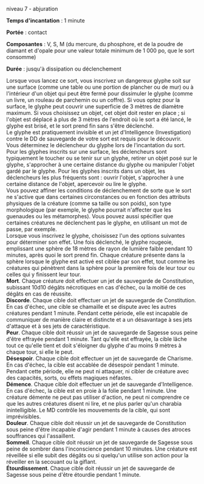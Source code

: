 niveau 7 - abjuration

**Temps d'incantation** : 1 minute

**Portée** : contact

**Composantes** : V, S, M (du mercure, du phosphore, et de la poudre de diamant et d'opale pour une valeur totale minimum de 1 000 po, que le sort consomme)

**Durée** : jusqu'à dissipation ou déclenchement

Lorsque vous lancez ce sort, vous inscrivez un dangereux glyphe soit sur une surface (comme une table ou une portion de plancher ou de mur) ou à l'intérieur d'un objet qui peut être fermé pour dissimuler le glyphe (comme un livre, un rouleau de parchemin ou un coffre). Si vous optez pour la surface, le glyphe peut couvrir une superficie de 3 mètres de diamètre maximum. Si vous choisissez un objet, cet objet doit rester en place ; si l'objet est déplacé à plus de 3 mètres de l'endroit où le sort a été lancé, le glyphe est brisé, et le sort prend fin sans s'être déclenché.  
Le glyphe est pratiquement invisible et un jet d'Intelligence (Investigation) contre le DD de sauvegarde de votre sort est requis pour le découvrir.  
Vous déterminez le déclencheur du glyphe lors de l'incantation du sort. Pour les glyphes inscrits sur une surface, les déclencheurs sont typiquement le toucher ou se tenir sur un glyphe, retirer un objet posé sur le glyphe, s'approcher à une certaine distance du glyphe ou manipuler l'objet gardé par le glyphe. Pour les glyphes inscrits dans un objet, les déclencheurs les plus fréquents sont : ouvrir l'objet, s'approcher à une certaine distance de l'objet, apercevoir ou lire le glyphe.  
Vous pouvez affiner les conditions de déclenchement de sorte que le sort ne s'active que dans certaines circonstances ou en fonction des attributs physiques de la créature (comme sa taille ou son poids), son type morphologique (par exemple, le glyphe pourrait n'affecter que les guenaudes ou les métamorphes). Vous pouvez aussi spécifier que certaines créatures ne déclenchent pas le glyphe, en utilisant un mot de passe, par exemple.  
Lorsque vous inscrivez le glyphe, choisissez l'un des options suivantes pour déterminer son effet. Une fois déclenché, le glyphe rougeoie, emplissant une sphère de 18 mètres de rayon de lumière faible pendant 10 minutes, après quoi le sort prend fin. Chaque créature présente dans la sphère lorsque le glyphe est activé est ciblée par son effet, tout comme les créatures qui pénètrent dans la sphère pour la première fois de leur tour ou celles qui y finissent leur tour.  
**Mort**. Chaque créature doit effectuer un jet de sauvegarde de Constitution, subissant 10d10 dégâts nécrotiques en cas d'échec, ou la moitié de ces dégâts en cas de réussite.  
**Discorde**. Chaque cible doit effectuer un jet de sauvegarde de Constitution. En cas d'échec, une cible se chamaille et se dispute avec les autres créatures pendant 1 minute. Pendant cette période, elle est incapable de communiquer de manière claire et distincte et a un désavantage à ses jets d'attaque et à ses jets de caractéristique.  
**Peur**. Chaque cible doit réussir un jet de sauvegarde de Sagesse sous peine d'être effrayée pendant 1 minute. Tant qu'elle est effrayée, la cible lâche tout ce qu'elle tient et doit s'éloigner du glyphe d'au moins 9 mètres à chaque tour, si elle le peut.  
**Désespoir**. Chaque cible doit effectuer un jet de sauvegarde de Charisme. En cas d'échec, la cible est accablée de désespoir pendant 1 minute. Pendant cette période, elle ne peut ni attaquer, ni cibler de créature avec des capacités, sorts, ou effets magiques néfastes.  
**Démence**. Chaque cible doit effectuer un jet de sauvegarde d'Intelligence. En cas d'échec, la cible est en proie à la folie pendant 1 minute. Une créature démente ne peut pas utiliser d'action, ne peut ni comprendre ce que les autres créatures disent ni lire, et ne plus parler qu'un charabia inintelligible. Le MD contrôle les mouvements de la cible, qui sont imprévisibles.  
**Douleur**. Chaque cible doit réussir un jet de sauvegarde de Constitution sous peine d'être incapable d'agir pendant 1 minute à causes des atroces souffrances qui l'assaillent.  
**Sommeil**. Chaque cible doit réussir un jet de sauvegarde de Sagesse sous peine de sombrer dans l'inconscience pendant 10 minutes. Une créature est réveillée si elle subit des dégâts ou si quelqu'un utilise son action pour la réveiller en la secouant ou la giflant.  
**Étourdissement**. Chaque cible doit réussir un jet de sauvegarde de Sagesse sous peine d'être étourdie pendant 1 minute.